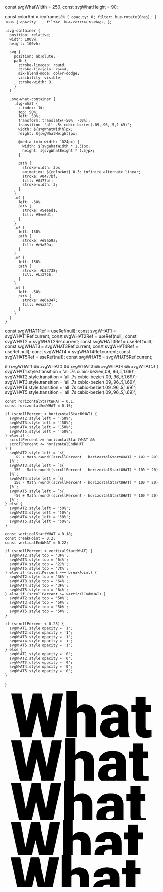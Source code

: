 const svgWhatWidth = 250;
const svgWhatHeight = 90;

const colorAni = keyframes`0% { opacity: 0; filter: hue-rotate(0deg); } 100% { opacity: 1; filter: hue-rotate(360deg); }`;

    .svg-container {
      position: relative;
      width: 100vw;
      height: 100vh;

      svg {
        position: absolute;
        path {
          stroke-linecap: round;
          stroke-linejoin: round;
          mix-blend-mode: color-dodge;
          visibility: visible;
          stroke-width: 3;
        }
      }

      .svg-what-container {
        .svg-what {
          z-index: 10;
          top: 50%;
          left: 50%;
          transform: translate(-50%, -50%);
          transition: 'all .5s cubic-bezier(.09,.96,.5,1.69)';
          width: ${svgWhatWidth}px;
          height: ${svgWhatHeight}px;

          @media (min-width: 1024px) {
            width: ${svgWhatWidth * 1.5}px;
            height: ${svgWhatHeight * 1.5}px;
          }

          path {
            stroke-width: 3px;
            animation: ${colorAni} 0.3s infinite alternate linear;
            stroke: #0477bf;
            fill: #0477bf;
            stroke-width: 3;
          }
        }
        .w2 {
          left: -50%;
          path {
            stroke: #5ee6d1;
            fill: #5ee6d1;
          }
        }
        .w3 {
          left: 150%;
          path {
            stroke: #e9a59a;
            fill: #e9a59a;
          }
        }
        .w4 {
          left: 150%;
          path {
            stroke: #b33738;
            fill: #b33738;
          }
        }
        .w5 {
          left: -50%;
          path {
            stroke: #e6a347;
            fill: #e6a347;
          }
        }
      }
    }

const svgWHAT1Ref = useRef<SVGSVGElement>(null);
const svgWHAT1 = svgWHAT1Ref.current;
const svgWHAT2Ref = useRef<SVGSVGElement>(null);
const svgWHAT2 = svgWHAT2Ref.current;
const svgWHAT3Ref = useRef<SVGSVGElement>(null);
const svgWHAT3 = svgWHAT3Ref.current;
const svgWHAT4Ref = useRef<SVGSVGElement>(null);
const svgWHAT4 = svgWHAT4Ref.current;
const svgWHAT5Ref = useRef<SVGSVGElement>(null);
const svgWHAT5 = svgWHAT5Ref.current;

if (svgWHAT1 && svgWHAT2 && svgWHAT3 && svgWHAT4 && svgWHAT5) {
svgWHAT1.style.transition = 'all .7s cubic-bezier(.09,.96,.5,1.69)';
svgWHAT2.style.transition = 'all .7s cubic-bezier(.09,.96,.5,1.69)';
svgWHAT3.style.transition = 'all .7s cubic-bezier(.09,.96,.5,1.69)';
svgWHAT4.style.transition = 'all .7s cubic-bezier(.09,.96,.5,1.69)';
svgWHAT5.style.transition = 'all .7s cubic-bezier(.09,.96,.5,1.69)';

    const horizontalStartWHAT = 0.1;
    const horizontalEndWHAT = 0.15;

    if (scrollPercent < horizontalStartWHAT) {
      svgWHAT2.style.left = '-50%';
      svgWHAT3.style.left = '150%';
      svgWHAT4.style.left = '150%';
      svgWHAT5.style.left = '-50%';
    } else if (
      scrollPercent >= horizontalStartWHAT &&
      scrollPercent <= horizontalEndWHAT
    ) {
      svgWHAT2.style.left = `${
        -50 + Math.round((scrollPercent - horizontalStartWHAT) * 100 * 20)
      }%`;
      svgWHAT3.style.left = `${
        150 - Math.round((scrollPercent - horizontalStartWHAT) * 100 * 20)
      }%`;
      svgWHAT4.style.left = `${
        150 - Math.round((scrollPercent - horizontalStartWHAT) * 100 * 20)
      }%`;
      svgWHAT5.style.left = `${
        -50 + Math.round((scrollPercent - horizontalStartWHAT) * 100 * 20)
      }%`;
    } else {
      svgWHAT2.style.left = '50%';
      svgWHAT3.style.left = '50%';
      svgWHAT4.style.left = '50%';
      svgWHAT5.style.left = '50%';
    }

    const verticalStartWHAT = 0.18;
    const breakPoint = 0.2;
    const verticalEndWHAT = 0.22;

    if (scrollPercent < verticalStartWHAT) {
      svgWHAT2.style.top = '36%';
      svgWHAT3.style.top = '64%';
      svgWHAT4.style.top = '22%';
      svgWHAT5.style.top = '78%';
    } else if (scrollPercent === breakPoint) {
      svgWHAT2.style.top = '36%';
      svgWHAT3.style.top = '64%';
      svgWHAT4.style.top = '36%';
      svgWHAT5.style.top = '64%';
    } else if (scrollPercent >= verticalEndWHAT) {
      svgWHAT2.style.top = '50%';
      svgWHAT3.style.top = '50%';
      svgWHAT4.style.top = '50%';
      svgWHAT5.style.top = '50%';
    }

    if (scrollPercent < 0.25) {
      svgWHAT1.style.opacity = '1';
      svgWHAT2.style.opacity = '1';
      svgWHAT3.style.opacity = '1';
      svgWHAT4.style.opacity = '1';
      svgWHAT5.style.opacity = '1';
    } else {
      svgWHAT1.style.opacity = '0';
      svgWHAT2.style.opacity = '0';
      svgWHAT3.style.opacity = '0';
      svgWHAT4.style.opacity = '0';
      svgWHAT5.style.opacity = '0';
    }

}

  <div className="svg-container">
          <div className="svg-what-container">
            <svg
              ref={svgWHAT1Ref}
              className="svg-what w1"
              xmlns="http://www.w3.org/2000/svg"
              viewBox="-10 0 250.613 75.977"
            >
              <path d="M 49.512 3.906 L 59.424 48.486 L 67.578 3.906 L 84.57 3.906 L 69.482 75 L 51.709 75 L 42.188 34.473 L 32.861 75 L 15.137 75 L 0 3.906 L 17.041 3.906 L 25.195 48.486 L 34.961 3.906 L 49.512 3.906 Z M 106.592 0 L 106.592 27.832 A 18.034 18.034 0 0 1 111.754 23.3 A 16.465 16.465 0 0 1 120.068 21.191 A 23.488 23.488 0 0 1 125.227 21.722 Q 128.663 22.496 131.163 24.397 A 13.565 13.565 0 0 1 133.252 26.367 A 16.688 16.688 0 0 1 136.308 31.84 Q 137.157 34.289 137.521 37.289 A 39.382 39.382 0 0 1 137.793 41.65 L 137.793 75 L 121.289 75 L 121.289 42.041 A 16.453 16.453 0 0 0 121.154 39.855 Q 120.808 37.286 119.58 35.864 A 5 5 0 0 0 117.627 34.512 Q 116.077 33.887 113.77 33.887 A 12.552 12.552 0 0 0 111.149 34.142 Q 108.101 34.793 106.592 37.109 L 106.592 75 L 90.137 75 L 90.137 0 L 106.592 0 Z M 193.164 75 L 176.709 75 A 10.204 10.204 0 0 1 176.179 73.845 Q 175.696 72.614 175.28 70.854 A 37.259 37.259 0 0 1 175.146 70.264 A 14.784 14.784 0 0 1 164.673 75.864 A 21.261 21.261 0 0 1 162.451 75.977 A 20.521 20.521 0 0 1 155.641 74.882 A 18.016 18.016 0 0 1 149.756 71.46 A 15.011 15.011 0 0 1 145.797 66.275 A 14.812 14.812 0 0 1 144.531 60.107 A 18.481 18.481 0 0 1 145.281 54.695 A 13.962 13.962 0 0 1 150.879 47.119 A 21.328 21.328 0 0 1 156.717 44.356 Q 159.501 43.49 162.888 43.083 A 54.268 54.268 0 0 1 169.336 42.725 L 174.414 42.725 L 174.414 39.941 Q 174.414 32.666 168.115 32.666 Q 163.49 32.666 162.516 36.257 A 8.306 8.306 0 0 0 162.256 38.428 L 145.801 38.428 A 14.467 14.467 0 0 1 150.703 27.298 A 19.455 19.455 0 0 1 152.319 25.977 A 23.848 23.848 0 0 1 161.292 21.989 Q 164.599 21.241 168.432 21.195 A 42.122 42.122 0 0 1 168.945 21.191 A 33.53 33.53 0 0 1 175.392 21.774 Q 181.067 22.887 184.912 26.123 A 16.519 16.519 0 0 1 190.733 37.052 A 23.294 23.294 0 0 1 190.918 39.648 L 190.918 63.037 A 40.602 40.602 0 0 0 191.168 67.153 Q 191.649 71.303 193.038 73.938 A 11.517 11.517 0 0 0 193.164 74.17 L 193.164 75 Z M 202.734 9.033 L 219.189 9.033 L 219.189 22.168 L 227.881 22.168 L 227.881 33.594 L 219.189 33.594 L 219.189 57.764 A 13.073 13.073 0 0 0 219.257 59.14 Q 219.458 61.035 220.264 61.914 A 2.778 2.778 0 0 0 221.195 62.557 Q 222.379 63.086 224.512 63.086 A 33.797 33.797 0 0 0 226.233 63.045 Q 227.051 63.003 227.756 62.919 A 15.611 15.611 0 0 0 228.613 62.793 L 228.613 74.561 A 30.368 30.368 0 0 1 219.336 75.977 Q 213.975 75.977 210.384 74.383 A 11.957 11.957 0 0 1 206.787 71.973 A 12.47 12.47 0 0 1 203.779 67.026 Q 202.734 63.955 202.734 59.814 L 202.734 33.594 L 195.996 33.594 L 195.996 22.168 L 202.734 22.168 L 202.734 9.033 Z M 174.414 59.961 L 174.414 51.514 L 169.629 51.514 A 13.944 13.944 0 0 0 166.386 51.857 Q 161.035 53.141 161.035 59.229 A 5.413 5.413 0 0 0 161.3 60.957 A 4.503 4.503 0 0 0 162.549 62.866 A 5.214 5.214 0 0 0 165.454 64.196 A 7.093 7.093 0 0 0 166.406 64.258 A 11.828 11.828 0 0 0 168.649 64.057 Q 170.007 63.794 171.093 63.19 A 7.052 7.052 0 0 0 171.509 62.939 A 10.621 10.621 0 0 0 172.941 61.835 Q 173.701 61.131 174.192 60.346 A 6.159 6.159 0 0 0 174.414 59.961 Z" />
              <path d="M 49.512 3.906 L 59.424 48.486 L 67.578 3.906 L 84.57 3.906 L 69.482 75 L 51.709 75 L 42.188 34.473 L 32.861 75 L 15.137 75 L 0 3.906 L 17.041 3.906 L 25.195 48.486 L 34.961 3.906 L 49.512 3.906 Z M 106.592 0 L 106.592 27.832 A 18.034 18.034 0 0 1 111.754 23.3 A 16.465 16.465 0 0 1 120.068 21.191 A 23.488 23.488 0 0 1 125.227 21.722 Q 128.663 22.496 131.163 24.397 A 13.565 13.565 0 0 1 133.252 26.367 A 16.688 16.688 0 0 1 136.308 31.84 Q 137.157 34.289 137.521 37.289 A 39.382 39.382 0 0 1 137.793 41.65 L 137.793 75 L 121.289 75 L 121.289 42.041 A 16.453 16.453 0 0 0 121.154 39.855 Q 120.808 37.286 119.58 35.864 A 5 5 0 0 0 117.627 34.512 Q 116.077 33.887 113.77 33.887 A 12.552 12.552 0 0 0 111.149 34.142 Q 108.101 34.793 106.592 37.109 L 106.592 75 L 90.137 75 L 90.137 0 L 106.592 0 Z M 193.164 75 L 176.709 75 A 10.204 10.204 0 0 1 176.179 73.845 Q 175.696 72.614 175.28 70.854 A 37.259 37.259 0 0 1 175.146 70.264 A 14.784 14.784 0 0 1 164.673 75.864 A 21.261 21.261 0 0 1 162.451 75.977 A 20.521 20.521 0 0 1 155.641 74.882 A 18.016 18.016 0 0 1 149.756 71.46 A 15.011 15.011 0 0 1 145.797 66.275 A 14.812 14.812 0 0 1 144.531 60.107 A 18.481 18.481 0 0 1 145.281 54.695 A 13.962 13.962 0 0 1 150.879 47.119 A 21.328 21.328 0 0 1 156.717 44.356 Q 159.501 43.49 162.888 43.083 A 54.268 54.268 0 0 1 169.336 42.725 L 174.414 42.725 L 174.414 39.941 Q 174.414 32.666 168.115 32.666 Q 163.49 32.666 162.516 36.257 A 8.306 8.306 0 0 0 162.256 38.428 L 145.801 38.428 A 14.467 14.467 0 0 1 150.703 27.298 A 19.455 19.455 0 0 1 152.319 25.977 A 23.848 23.848 0 0 1 161.292 21.989 Q 164.599 21.241 168.432 21.195 A 42.122 42.122 0 0 1 168.945 21.191 A 33.53 33.53 0 0 1 175.392 21.774 Q 181.067 22.887 184.912 26.123 A 16.519 16.519 0 0 1 190.733 37.052 A 23.294 23.294 0 0 1 190.918 39.648 L 190.918 63.037 A 40.602 40.602 0 0 0 191.168 67.153 Q 191.649 71.303 193.038 73.938 A 11.517 11.517 0 0 0 193.164 74.17 L 193.164 75 Z M 202.734 9.033 L 219.189 9.033 L 219.189 22.168 L 227.881 22.168 L 227.881 33.594 L 219.189 33.594 L 219.189 57.764 A 13.073 13.073 0 0 0 219.257 59.14 Q 219.458 61.035 220.264 61.914 A 2.778 2.778 0 0 0 221.195 62.557 Q 222.379 63.086 224.512 63.086 A 33.797 33.797 0 0 0 226.233 63.045 Q 227.051 63.003 227.756 62.919 A 15.611 15.611 0 0 0 228.613 62.793 L 228.613 74.561 A 30.368 30.368 0 0 1 219.336 75.977 Q 213.975 75.977 210.384 74.383 A 11.957 11.957 0 0 1 206.787 71.973 A 12.47 12.47 0 0 1 203.779 67.026 Q 202.734 63.955 202.734 59.814 L 202.734 33.594 L 195.996 33.594 L 195.996 22.168 L 202.734 22.168 L 202.734 9.033 Z M 174.414 59.961 L 174.414 51.514 L 169.629 51.514 A 13.944 13.944 0 0 0 166.386 51.857 Q 161.035 53.141 161.035 59.229 A 5.413 5.413 0 0 0 161.3 60.957 A 4.503 4.503 0 0 0 162.549 62.866 A 5.214 5.214 0 0 0 165.454 64.196 A 7.093 7.093 0 0 0 166.406 64.258 A 11.828 11.828 0 0 0 168.649 64.057 Q 170.007 63.794 171.093 63.19 A 7.052 7.052 0 0 0 171.509 62.939 A 10.621 10.621 0 0 0 172.941 61.835 Q 173.701 61.131 174.192 60.346 A 6.159 6.159 0 0 0 174.414 59.961 Z" />
            </svg>
            <svg
              ref={svgWHAT2Ref}
              className="svg-what w2"
              xmlns="http://www.w3.org/2000/svg"
              viewBox="-10 0 255.613 70.977"
            >
              <path d="M 49.512 3.906 L 59.424 48.486 L 67.578 3.906 L 84.57 3.906 L 69.482 75 L 51.709 75 L 42.188 34.473 L 32.861 75 L 15.137 75 L 0 3.906 L 17.041 3.906 L 25.195 48.486 L 34.961 3.906 L 49.512 3.906 Z M 106.592 0 L 106.592 27.832 A 18.034 18.034 0 0 1 111.754 23.3 A 16.465 16.465 0 0 1 120.068 21.191 A 23.488 23.488 0 0 1 125.227 21.722 Q 128.663 22.496 131.163 24.397 A 13.565 13.565 0 0 1 133.252 26.367 A 16.688 16.688 0 0 1 136.308 31.84 Q 137.157 34.289 137.521 37.289 A 39.382 39.382 0 0 1 137.793 41.65 L 137.793 75 L 121.289 75 L 121.289 42.041 A 16.453 16.453 0 0 0 121.154 39.855 Q 120.808 37.286 119.58 35.864 A 5 5 0 0 0 117.627 34.512 Q 116.077 33.887 113.77 33.887 A 12.552 12.552 0 0 0 111.149 34.142 Q 108.101 34.793 106.592 37.109 L 106.592 75 L 90.137 75 L 90.137 0 L 106.592 0 Z M 193.164 75 L 176.709 75 A 10.204 10.204 0 0 1 176.179 73.845 Q 175.696 72.614 175.28 70.854 A 37.259 37.259 0 0 1 175.146 70.264 A 14.784 14.784 0 0 1 164.673 75.864 A 21.261 21.261 0 0 1 162.451 75.977 A 20.521 20.521 0 0 1 155.641 74.882 A 18.016 18.016 0 0 1 149.756 71.46 A 15.011 15.011 0 0 1 145.797 66.275 A 14.812 14.812 0 0 1 144.531 60.107 A 18.481 18.481 0 0 1 145.281 54.695 A 13.962 13.962 0 0 1 150.879 47.119 A 21.328 21.328 0 0 1 156.717 44.356 Q 159.501 43.49 162.888 43.083 A 54.268 54.268 0 0 1 169.336 42.725 L 174.414 42.725 L 174.414 39.941 Q 174.414 32.666 168.115 32.666 Q 163.49 32.666 162.516 36.257 A 8.306 8.306 0 0 0 162.256 38.428 L 145.801 38.428 A 14.467 14.467 0 0 1 150.703 27.298 A 19.455 19.455 0 0 1 152.319 25.977 A 23.848 23.848 0 0 1 161.292 21.989 Q 164.599 21.241 168.432 21.195 A 42.122 42.122 0 0 1 168.945 21.191 A 33.53 33.53 0 0 1 175.392 21.774 Q 181.067 22.887 184.912 26.123 A 16.519 16.519 0 0 1 190.733 37.052 A 23.294 23.294 0 0 1 190.918 39.648 L 190.918 63.037 A 40.602 40.602 0 0 0 191.168 67.153 Q 191.649 71.303 193.038 73.938 A 11.517 11.517 0 0 0 193.164 74.17 L 193.164 75 Z M 202.734 9.033 L 219.189 9.033 L 219.189 22.168 L 227.881 22.168 L 227.881 33.594 L 219.189 33.594 L 219.189 57.764 A 13.073 13.073 0 0 0 219.257 59.14 Q 219.458 61.035 220.264 61.914 A 2.778 2.778 0 0 0 221.195 62.557 Q 222.379 63.086 224.512 63.086 A 33.797 33.797 0 0 0 226.233 63.045 Q 227.051 63.003 227.756 62.919 A 15.611 15.611 0 0 0 228.613 62.793 L 228.613 74.561 A 30.368 30.368 0 0 1 219.336 75.977 Q 213.975 75.977 210.384 74.383 A 11.957 11.957 0 0 1 206.787 71.973 A 12.47 12.47 0 0 1 203.779 67.026 Q 202.734 63.955 202.734 59.814 L 202.734 33.594 L 195.996 33.594 L 195.996 22.168 L 202.734 22.168 L 202.734 9.033 Z M 174.414 59.961 L 174.414 51.514 L 169.629 51.514 A 13.944 13.944 0 0 0 166.386 51.857 Q 161.035 53.141 161.035 59.229 A 5.413 5.413 0 0 0 161.3 60.957 A 4.503 4.503 0 0 0 162.549 62.866 A 5.214 5.214 0 0 0 165.454 64.196 A 7.093 7.093 0 0 0 166.406 64.258 A 11.828 11.828 0 0 0 168.649 64.057 Q 170.007 63.794 171.093 63.19 A 7.052 7.052 0 0 0 171.509 62.939 A 10.621 10.621 0 0 0 172.941 61.835 Q 173.701 61.131 174.192 60.346 A 6.159 6.159 0 0 0 174.414 59.961 Z" />
              <path d="M 49.512 3.906 L 59.424 48.486 L 67.578 3.906 L 84.57 3.906 L 69.482 75 L 51.709 75 L 42.188 34.473 L 32.861 75 L 15.137 75 L 0 3.906 L 17.041 3.906 L 25.195 48.486 L 34.961 3.906 L 49.512 3.906 Z M 106.592 0 L 106.592 27.832 A 18.034 18.034 0 0 1 111.754 23.3 A 16.465 16.465 0 0 1 120.068 21.191 A 23.488 23.488 0 0 1 125.227 21.722 Q 128.663 22.496 131.163 24.397 A 13.565 13.565 0 0 1 133.252 26.367 A 16.688 16.688 0 0 1 136.308 31.84 Q 137.157 34.289 137.521 37.289 A 39.382 39.382 0 0 1 137.793 41.65 L 137.793 75 L 121.289 75 L 121.289 42.041 A 16.453 16.453 0 0 0 121.154 39.855 Q 120.808 37.286 119.58 35.864 A 5 5 0 0 0 117.627 34.512 Q 116.077 33.887 113.77 33.887 A 12.552 12.552 0 0 0 111.149 34.142 Q 108.101 34.793 106.592 37.109 L 106.592 75 L 90.137 75 L 90.137 0 L 106.592 0 Z M 193.164 75 L 176.709 75 A 10.204 10.204 0 0 1 176.179 73.845 Q 175.696 72.614 175.28 70.854 A 37.259 37.259 0 0 1 175.146 70.264 A 14.784 14.784 0 0 1 164.673 75.864 A 21.261 21.261 0 0 1 162.451 75.977 A 20.521 20.521 0 0 1 155.641 74.882 A 18.016 18.016 0 0 1 149.756 71.46 A 15.011 15.011 0 0 1 145.797 66.275 A 14.812 14.812 0 0 1 144.531 60.107 A 18.481 18.481 0 0 1 145.281 54.695 A 13.962 13.962 0 0 1 150.879 47.119 A 21.328 21.328 0 0 1 156.717 44.356 Q 159.501 43.49 162.888 43.083 A 54.268 54.268 0 0 1 169.336 42.725 L 174.414 42.725 L 174.414 39.941 Q 174.414 32.666 168.115 32.666 Q 163.49 32.666 162.516 36.257 A 8.306 8.306 0 0 0 162.256 38.428 L 145.801 38.428 A 14.467 14.467 0 0 1 150.703 27.298 A 19.455 19.455 0 0 1 152.319 25.977 A 23.848 23.848 0 0 1 161.292 21.989 Q 164.599 21.241 168.432 21.195 A 42.122 42.122 0 0 1 168.945 21.191 A 33.53 33.53 0 0 1 175.392 21.774 Q 181.067 22.887 184.912 26.123 A 16.519 16.519 0 0 1 190.733 37.052 A 23.294 23.294 0 0 1 190.918 39.648 L 190.918 63.037 A 40.602 40.602 0 0 0 191.168 67.153 Q 191.649 71.303 193.038 73.938 A 11.517 11.517 0 0 0 193.164 74.17 L 193.164 75 Z M 202.734 9.033 L 219.189 9.033 L 219.189 22.168 L 227.881 22.168 L 227.881 33.594 L 219.189 33.594 L 219.189 57.764 A 13.073 13.073 0 0 0 219.257 59.14 Q 219.458 61.035 220.264 61.914 A 2.778 2.778 0 0 0 221.195 62.557 Q 222.379 63.086 224.512 63.086 A 33.797 33.797 0 0 0 226.233 63.045 Q 227.051 63.003 227.756 62.919 A 15.611 15.611 0 0 0 228.613 62.793 L 228.613 74.561 A 30.368 30.368 0 0 1 219.336 75.977 Q 213.975 75.977 210.384 74.383 A 11.957 11.957 0 0 1 206.787 71.973 A 12.47 12.47 0 0 1 203.779 67.026 Q 202.734 63.955 202.734 59.814 L 202.734 33.594 L 195.996 33.594 L 195.996 22.168 L 202.734 22.168 L 202.734 9.033 Z M 174.414 59.961 L 174.414 51.514 L 169.629 51.514 A 13.944 13.944 0 0 0 166.386 51.857 Q 161.035 53.141 161.035 59.229 A 5.413 5.413 0 0 0 161.3 60.957 A 4.503 4.503 0 0 0 162.549 62.866 A 5.214 5.214 0 0 0 165.454 64.196 A 7.093 7.093 0 0 0 166.406 64.258 A 11.828 11.828 0 0 0 168.649 64.057 Q 170.007 63.794 171.093 63.19 A 7.052 7.052 0 0 0 171.509 62.939 A 10.621 10.621 0 0 0 172.941 61.835 Q 173.701 61.131 174.192 60.346 A 6.159 6.159 0 0 0 174.414 59.961 Z" />
            </svg>
            <svg
              ref={svgWHAT3Ref}
              className="svg-what w3"
              xmlns="http://www.w3.org/2000/svg"
              viewBox="-10 0 260.613 65.977"
            >
              <path d="M 49.512 3.906 L 59.424 48.486 L 67.578 3.906 L 84.57 3.906 L 69.482 75 L 51.709 75 L 42.188 34.473 L 32.861 75 L 15.137 75 L 0 3.906 L 17.041 3.906 L 25.195 48.486 L 34.961 3.906 L 49.512 3.906 Z M 106.592 0 L 106.592 27.832 A 18.034 18.034 0 0 1 111.754 23.3 A 16.465 16.465 0 0 1 120.068 21.191 A 23.488 23.488 0 0 1 125.227 21.722 Q 128.663 22.496 131.163 24.397 A 13.565 13.565 0 0 1 133.252 26.367 A 16.688 16.688 0 0 1 136.308 31.84 Q 137.157 34.289 137.521 37.289 A 39.382 39.382 0 0 1 137.793 41.65 L 137.793 75 L 121.289 75 L 121.289 42.041 A 16.453 16.453 0 0 0 121.154 39.855 Q 120.808 37.286 119.58 35.864 A 5 5 0 0 0 117.627 34.512 Q 116.077 33.887 113.77 33.887 A 12.552 12.552 0 0 0 111.149 34.142 Q 108.101 34.793 106.592 37.109 L 106.592 75 L 90.137 75 L 90.137 0 L 106.592 0 Z M 193.164 75 L 176.709 75 A 10.204 10.204 0 0 1 176.179 73.845 Q 175.696 72.614 175.28 70.854 A 37.259 37.259 0 0 1 175.146 70.264 A 14.784 14.784 0 0 1 164.673 75.864 A 21.261 21.261 0 0 1 162.451 75.977 A 20.521 20.521 0 0 1 155.641 74.882 A 18.016 18.016 0 0 1 149.756 71.46 A 15.011 15.011 0 0 1 145.797 66.275 A 14.812 14.812 0 0 1 144.531 60.107 A 18.481 18.481 0 0 1 145.281 54.695 A 13.962 13.962 0 0 1 150.879 47.119 A 21.328 21.328 0 0 1 156.717 44.356 Q 159.501 43.49 162.888 43.083 A 54.268 54.268 0 0 1 169.336 42.725 L 174.414 42.725 L 174.414 39.941 Q 174.414 32.666 168.115 32.666 Q 163.49 32.666 162.516 36.257 A 8.306 8.306 0 0 0 162.256 38.428 L 145.801 38.428 A 14.467 14.467 0 0 1 150.703 27.298 A 19.455 19.455 0 0 1 152.319 25.977 A 23.848 23.848 0 0 1 161.292 21.989 Q 164.599 21.241 168.432 21.195 A 42.122 42.122 0 0 1 168.945 21.191 A 33.53 33.53 0 0 1 175.392 21.774 Q 181.067 22.887 184.912 26.123 A 16.519 16.519 0 0 1 190.733 37.052 A 23.294 23.294 0 0 1 190.918 39.648 L 190.918 63.037 A 40.602 40.602 0 0 0 191.168 67.153 Q 191.649 71.303 193.038 73.938 A 11.517 11.517 0 0 0 193.164 74.17 L 193.164 75 Z M 202.734 9.033 L 219.189 9.033 L 219.189 22.168 L 227.881 22.168 L 227.881 33.594 L 219.189 33.594 L 219.189 57.764 A 13.073 13.073 0 0 0 219.257 59.14 Q 219.458 61.035 220.264 61.914 A 2.778 2.778 0 0 0 221.195 62.557 Q 222.379 63.086 224.512 63.086 A 33.797 33.797 0 0 0 226.233 63.045 Q 227.051 63.003 227.756 62.919 A 15.611 15.611 0 0 0 228.613 62.793 L 228.613 74.561 A 30.368 30.368 0 0 1 219.336 75.977 Q 213.975 75.977 210.384 74.383 A 11.957 11.957 0 0 1 206.787 71.973 A 12.47 12.47 0 0 1 203.779 67.026 Q 202.734 63.955 202.734 59.814 L 202.734 33.594 L 195.996 33.594 L 195.996 22.168 L 202.734 22.168 L 202.734 9.033 Z M 174.414 59.961 L 174.414 51.514 L 169.629 51.514 A 13.944 13.944 0 0 0 166.386 51.857 Q 161.035 53.141 161.035 59.229 A 5.413 5.413 0 0 0 161.3 60.957 A 4.503 4.503 0 0 0 162.549 62.866 A 5.214 5.214 0 0 0 165.454 64.196 A 7.093 7.093 0 0 0 166.406 64.258 A 11.828 11.828 0 0 0 168.649 64.057 Q 170.007 63.794 171.093 63.19 A 7.052 7.052 0 0 0 171.509 62.939 A 10.621 10.621 0 0 0 172.941 61.835 Q 173.701 61.131 174.192 60.346 A 6.159 6.159 0 0 0 174.414 59.961 Z" />
              <path d="M 49.512 3.906 L 59.424 48.486 L 67.578 3.906 L 84.57 3.906 L 69.482 75 L 51.709 75 L 42.188 34.473 L 32.861 75 L 15.137 75 L 0 3.906 L 17.041 3.906 L 25.195 48.486 L 34.961 3.906 L 49.512 3.906 Z M 106.592 0 L 106.592 27.832 A 18.034 18.034 0 0 1 111.754 23.3 A 16.465 16.465 0 0 1 120.068 21.191 A 23.488 23.488 0 0 1 125.227 21.722 Q 128.663 22.496 131.163 24.397 A 13.565 13.565 0 0 1 133.252 26.367 A 16.688 16.688 0 0 1 136.308 31.84 Q 137.157 34.289 137.521 37.289 A 39.382 39.382 0 0 1 137.793 41.65 L 137.793 75 L 121.289 75 L 121.289 42.041 A 16.453 16.453 0 0 0 121.154 39.855 Q 120.808 37.286 119.58 35.864 A 5 5 0 0 0 117.627 34.512 Q 116.077 33.887 113.77 33.887 A 12.552 12.552 0 0 0 111.149 34.142 Q 108.101 34.793 106.592 37.109 L 106.592 75 L 90.137 75 L 90.137 0 L 106.592 0 Z M 193.164 75 L 176.709 75 A 10.204 10.204 0 0 1 176.179 73.845 Q 175.696 72.614 175.28 70.854 A 37.259 37.259 0 0 1 175.146 70.264 A 14.784 14.784 0 0 1 164.673 75.864 A 21.261 21.261 0 0 1 162.451 75.977 A 20.521 20.521 0 0 1 155.641 74.882 A 18.016 18.016 0 0 1 149.756 71.46 A 15.011 15.011 0 0 1 145.797 66.275 A 14.812 14.812 0 0 1 144.531 60.107 A 18.481 18.481 0 0 1 145.281 54.695 A 13.962 13.962 0 0 1 150.879 47.119 A 21.328 21.328 0 0 1 156.717 44.356 Q 159.501 43.49 162.888 43.083 A 54.268 54.268 0 0 1 169.336 42.725 L 174.414 42.725 L 174.414 39.941 Q 174.414 32.666 168.115 32.666 Q 163.49 32.666 162.516 36.257 A 8.306 8.306 0 0 0 162.256 38.428 L 145.801 38.428 A 14.467 14.467 0 0 1 150.703 27.298 A 19.455 19.455 0 0 1 152.319 25.977 A 23.848 23.848 0 0 1 161.292 21.989 Q 164.599 21.241 168.432 21.195 A 42.122 42.122 0 0 1 168.945 21.191 A 33.53 33.53 0 0 1 175.392 21.774 Q 181.067 22.887 184.912 26.123 A 16.519 16.519 0 0 1 190.733 37.052 A 23.294 23.294 0 0 1 190.918 39.648 L 190.918 63.037 A 40.602 40.602 0 0 0 191.168 67.153 Q 191.649 71.303 193.038 73.938 A 11.517 11.517 0 0 0 193.164 74.17 L 193.164 75 Z M 202.734 9.033 L 219.189 9.033 L 219.189 22.168 L 227.881 22.168 L 227.881 33.594 L 219.189 33.594 L 219.189 57.764 A 13.073 13.073 0 0 0 219.257 59.14 Q 219.458 61.035 220.264 61.914 A 2.778 2.778 0 0 0 221.195 62.557 Q 222.379 63.086 224.512 63.086 A 33.797 33.797 0 0 0 226.233 63.045 Q 227.051 63.003 227.756 62.919 A 15.611 15.611 0 0 0 228.613 62.793 L 228.613 74.561 A 30.368 30.368 0 0 1 219.336 75.977 Q 213.975 75.977 210.384 74.383 A 11.957 11.957 0 0 1 206.787 71.973 A 12.47 12.47 0 0 1 203.779 67.026 Q 202.734 63.955 202.734 59.814 L 202.734 33.594 L 195.996 33.594 L 195.996 22.168 L 202.734 22.168 L 202.734 9.033 Z M 174.414 59.961 L 174.414 51.514 L 169.629 51.514 A 13.944 13.944 0 0 0 166.386 51.857 Q 161.035 53.141 161.035 59.229 A 5.413 5.413 0 0 0 161.3 60.957 A 4.503 4.503 0 0 0 162.549 62.866 A 5.214 5.214 0 0 0 165.454 64.196 A 7.093 7.093 0 0 0 166.406 64.258 A 11.828 11.828 0 0 0 168.649 64.057 Q 170.007 63.794 171.093 63.19 A 7.052 7.052 0 0 0 171.509 62.939 A 10.621 10.621 0 0 0 172.941 61.835 Q 173.701 61.131 174.192 60.346 A 6.159 6.159 0 0 0 174.414 59.961 Z" />
            </svg>
            <svg
              ref={svgWHAT4Ref}
              className="svg-what w4"
              xmlns="http://www.w3.org/2000/svg"
              viewBox="-10 0 265.613 60.977"
            >
              <path d="M 49.512 3.906 L 59.424 48.486 L 67.578 3.906 L 84.57 3.906 L 69.482 75 L 51.709 75 L 42.188 34.473 L 32.861 75 L 15.137 75 L 0 3.906 L 17.041 3.906 L 25.195 48.486 L 34.961 3.906 L 49.512 3.906 Z M 106.592 0 L 106.592 27.832 A 18.034 18.034 0 0 1 111.754 23.3 A 16.465 16.465 0 0 1 120.068 21.191 A 23.488 23.488 0 0 1 125.227 21.722 Q 128.663 22.496 131.163 24.397 A 13.565 13.565 0 0 1 133.252 26.367 A 16.688 16.688 0 0 1 136.308 31.84 Q 137.157 34.289 137.521 37.289 A 39.382 39.382 0 0 1 137.793 41.65 L 137.793 75 L 121.289 75 L 121.289 42.041 A 16.453 16.453 0 0 0 121.154 39.855 Q 120.808 37.286 119.58 35.864 A 5 5 0 0 0 117.627 34.512 Q 116.077 33.887 113.77 33.887 A 12.552 12.552 0 0 0 111.149 34.142 Q 108.101 34.793 106.592 37.109 L 106.592 75 L 90.137 75 L 90.137 0 L 106.592 0 Z M 193.164 75 L 176.709 75 A 10.204 10.204 0 0 1 176.179 73.845 Q 175.696 72.614 175.28 70.854 A 37.259 37.259 0 0 1 175.146 70.264 A 14.784 14.784 0 0 1 164.673 75.864 A 21.261 21.261 0 0 1 162.451 75.977 A 20.521 20.521 0 0 1 155.641 74.882 A 18.016 18.016 0 0 1 149.756 71.46 A 15.011 15.011 0 0 1 145.797 66.275 A 14.812 14.812 0 0 1 144.531 60.107 A 18.481 18.481 0 0 1 145.281 54.695 A 13.962 13.962 0 0 1 150.879 47.119 A 21.328 21.328 0 0 1 156.717 44.356 Q 159.501 43.49 162.888 43.083 A 54.268 54.268 0 0 1 169.336 42.725 L 174.414 42.725 L 174.414 39.941 Q 174.414 32.666 168.115 32.666 Q 163.49 32.666 162.516 36.257 A 8.306 8.306 0 0 0 162.256 38.428 L 145.801 38.428 A 14.467 14.467 0 0 1 150.703 27.298 A 19.455 19.455 0 0 1 152.319 25.977 A 23.848 23.848 0 0 1 161.292 21.989 Q 164.599 21.241 168.432 21.195 A 42.122 42.122 0 0 1 168.945 21.191 A 33.53 33.53 0 0 1 175.392 21.774 Q 181.067 22.887 184.912 26.123 A 16.519 16.519 0 0 1 190.733 37.052 A 23.294 23.294 0 0 1 190.918 39.648 L 190.918 63.037 A 40.602 40.602 0 0 0 191.168 67.153 Q 191.649 71.303 193.038 73.938 A 11.517 11.517 0 0 0 193.164 74.17 L 193.164 75 Z M 202.734 9.033 L 219.189 9.033 L 219.189 22.168 L 227.881 22.168 L 227.881 33.594 L 219.189 33.594 L 219.189 57.764 A 13.073 13.073 0 0 0 219.257 59.14 Q 219.458 61.035 220.264 61.914 A 2.778 2.778 0 0 0 221.195 62.557 Q 222.379 63.086 224.512 63.086 A 33.797 33.797 0 0 0 226.233 63.045 Q 227.051 63.003 227.756 62.919 A 15.611 15.611 0 0 0 228.613 62.793 L 228.613 74.561 A 30.368 30.368 0 0 1 219.336 75.977 Q 213.975 75.977 210.384 74.383 A 11.957 11.957 0 0 1 206.787 71.973 A 12.47 12.47 0 0 1 203.779 67.026 Q 202.734 63.955 202.734 59.814 L 202.734 33.594 L 195.996 33.594 L 195.996 22.168 L 202.734 22.168 L 202.734 9.033 Z M 174.414 59.961 L 174.414 51.514 L 169.629 51.514 A 13.944 13.944 0 0 0 166.386 51.857 Q 161.035 53.141 161.035 59.229 A 5.413 5.413 0 0 0 161.3 60.957 A 4.503 4.503 0 0 0 162.549 62.866 A 5.214 5.214 0 0 0 165.454 64.196 A 7.093 7.093 0 0 0 166.406 64.258 A 11.828 11.828 0 0 0 168.649 64.057 Q 170.007 63.794 171.093 63.19 A 7.052 7.052 0 0 0 171.509 62.939 A 10.621 10.621 0 0 0 172.941 61.835 Q 173.701 61.131 174.192 60.346 A 6.159 6.159 0 0 0 174.414 59.961 Z" />
              <path d="M 49.512 3.906 L 59.424 48.486 L 67.578 3.906 L 84.57 3.906 L 69.482 75 L 51.709 75 L 42.188 34.473 L 32.861 75 L 15.137 75 L 0 3.906 L 17.041 3.906 L 25.195 48.486 L 34.961 3.906 L 49.512 3.906 Z M 106.592 0 L 106.592 27.832 A 18.034 18.034 0 0 1 111.754 23.3 A 16.465 16.465 0 0 1 120.068 21.191 A 23.488 23.488 0 0 1 125.227 21.722 Q 128.663 22.496 131.163 24.397 A 13.565 13.565 0 0 1 133.252 26.367 A 16.688 16.688 0 0 1 136.308 31.84 Q 137.157 34.289 137.521 37.289 A 39.382 39.382 0 0 1 137.793 41.65 L 137.793 75 L 121.289 75 L 121.289 42.041 A 16.453 16.453 0 0 0 121.154 39.855 Q 120.808 37.286 119.58 35.864 A 5 5 0 0 0 117.627 34.512 Q 116.077 33.887 113.77 33.887 A 12.552 12.552 0 0 0 111.149 34.142 Q 108.101 34.793 106.592 37.109 L 106.592 75 L 90.137 75 L 90.137 0 L 106.592 0 Z M 193.164 75 L 176.709 75 A 10.204 10.204 0 0 1 176.179 73.845 Q 175.696 72.614 175.28 70.854 A 37.259 37.259 0 0 1 175.146 70.264 A 14.784 14.784 0 0 1 164.673 75.864 A 21.261 21.261 0 0 1 162.451 75.977 A 20.521 20.521 0 0 1 155.641 74.882 A 18.016 18.016 0 0 1 149.756 71.46 A 15.011 15.011 0 0 1 145.797 66.275 A 14.812 14.812 0 0 1 144.531 60.107 A 18.481 18.481 0 0 1 145.281 54.695 A 13.962 13.962 0 0 1 150.879 47.119 A 21.328 21.328 0 0 1 156.717 44.356 Q 159.501 43.49 162.888 43.083 A 54.268 54.268 0 0 1 169.336 42.725 L 174.414 42.725 L 174.414 39.941 Q 174.414 32.666 168.115 32.666 Q 163.49 32.666 162.516 36.257 A 8.306 8.306 0 0 0 162.256 38.428 L 145.801 38.428 A 14.467 14.467 0 0 1 150.703 27.298 A 19.455 19.455 0 0 1 152.319 25.977 A 23.848 23.848 0 0 1 161.292 21.989 Q 164.599 21.241 168.432 21.195 A 42.122 42.122 0 0 1 168.945 21.191 A 33.53 33.53 0 0 1 175.392 21.774 Q 181.067 22.887 184.912 26.123 A 16.519 16.519 0 0 1 190.733 37.052 A 23.294 23.294 0 0 1 190.918 39.648 L 190.918 63.037 A 40.602 40.602 0 0 0 191.168 67.153 Q 191.649 71.303 193.038 73.938 A 11.517 11.517 0 0 0 193.164 74.17 L 193.164 75 Z M 202.734 9.033 L 219.189 9.033 L 219.189 22.168 L 227.881 22.168 L 227.881 33.594 L 219.189 33.594 L 219.189 57.764 A 13.073 13.073 0 0 0 219.257 59.14 Q 219.458 61.035 220.264 61.914 A 2.778 2.778 0 0 0 221.195 62.557 Q 222.379 63.086 224.512 63.086 A 33.797 33.797 0 0 0 226.233 63.045 Q 227.051 63.003 227.756 62.919 A 15.611 15.611 0 0 0 228.613 62.793 L 228.613 74.561 A 30.368 30.368 0 0 1 219.336 75.977 Q 213.975 75.977 210.384 74.383 A 11.957 11.957 0 0 1 206.787 71.973 A 12.47 12.47 0 0 1 203.779 67.026 Q 202.734 63.955 202.734 59.814 L 202.734 33.594 L 195.996 33.594 L 195.996 22.168 L 202.734 22.168 L 202.734 9.033 Z M 174.414 59.961 L 174.414 51.514 L 169.629 51.514 A 13.944 13.944 0 0 0 166.386 51.857 Q 161.035 53.141 161.035 59.229 A 5.413 5.413 0 0 0 161.3 60.957 A 4.503 4.503 0 0 0 162.549 62.866 A 5.214 5.214 0 0 0 165.454 64.196 A 7.093 7.093 0 0 0 166.406 64.258 A 11.828 11.828 0 0 0 168.649 64.057 Q 170.007 63.794 171.093 63.19 A 7.052 7.052 0 0 0 171.509 62.939 A 10.621 10.621 0 0 0 172.941 61.835 Q 173.701 61.131 174.192 60.346 A 6.159 6.159 0 0 0 174.414 59.961 Z" />
            </svg>
            <svg
              ref={svgWHAT5Ref}
              className="svg-what w5"
              xmlns="http://www.w3.org/2000/svg"
              viewBox="-10 0 270.613 55.977"
            >
              <path d="M 49.512 3.906 L 59.424 48.486 L 67.578 3.906 L 84.57 3.906 L 69.482 75 L 51.709 75 L 42.188 34.473 L 32.861 75 L 15.137 75 L 0 3.906 L 17.041 3.906 L 25.195 48.486 L 34.961 3.906 L 49.512 3.906 Z M 106.592 0 L 106.592 27.832 A 18.034 18.034 0 0 1 111.754 23.3 A 16.465 16.465 0 0 1 120.068 21.191 A 23.488 23.488 0 0 1 125.227 21.722 Q 128.663 22.496 131.163 24.397 A 13.565 13.565 0 0 1 133.252 26.367 A 16.688 16.688 0 0 1 136.308 31.84 Q 137.157 34.289 137.521 37.289 A 39.382 39.382 0 0 1 137.793 41.65 L 137.793 75 L 121.289 75 L 121.289 42.041 A 16.453 16.453 0 0 0 121.154 39.855 Q 120.808 37.286 119.58 35.864 A 5 5 0 0 0 117.627 34.512 Q 116.077 33.887 113.77 33.887 A 12.552 12.552 0 0 0 111.149 34.142 Q 108.101 34.793 106.592 37.109 L 106.592 75 L 90.137 75 L 90.137 0 L 106.592 0 Z M 193.164 75 L 176.709 75 A 10.204 10.204 0 0 1 176.179 73.845 Q 175.696 72.614 175.28 70.854 A 37.259 37.259 0 0 1 175.146 70.264 A 14.784 14.784 0 0 1 164.673 75.864 A 21.261 21.261 0 0 1 162.451 75.977 A 20.521 20.521 0 0 1 155.641 74.882 A 18.016 18.016 0 0 1 149.756 71.46 A 15.011 15.011 0 0 1 145.797 66.275 A 14.812 14.812 0 0 1 144.531 60.107 A 18.481 18.481 0 0 1 145.281 54.695 A 13.962 13.962 0 0 1 150.879 47.119 A 21.328 21.328 0 0 1 156.717 44.356 Q 159.501 43.49 162.888 43.083 A 54.268 54.268 0 0 1 169.336 42.725 L 174.414 42.725 L 174.414 39.941 Q 174.414 32.666 168.115 32.666 Q 163.49 32.666 162.516 36.257 A 8.306 8.306 0 0 0 162.256 38.428 L 145.801 38.428 A 14.467 14.467 0 0 1 150.703 27.298 A 19.455 19.455 0 0 1 152.319 25.977 A 23.848 23.848 0 0 1 161.292 21.989 Q 164.599 21.241 168.432 21.195 A 42.122 42.122 0 0 1 168.945 21.191 A 33.53 33.53 0 0 1 175.392 21.774 Q 181.067 22.887 184.912 26.123 A 16.519 16.519 0 0 1 190.733 37.052 A 23.294 23.294 0 0 1 190.918 39.648 L 190.918 63.037 A 40.602 40.602 0 0 0 191.168 67.153 Q 191.649 71.303 193.038 73.938 A 11.517 11.517 0 0 0 193.164 74.17 L 193.164 75 Z M 202.734 9.033 L 219.189 9.033 L 219.189 22.168 L 227.881 22.168 L 227.881 33.594 L 219.189 33.594 L 219.189 57.764 A 13.073 13.073 0 0 0 219.257 59.14 Q 219.458 61.035 220.264 61.914 A 2.778 2.778 0 0 0 221.195 62.557 Q 222.379 63.086 224.512 63.086 A 33.797 33.797 0 0 0 226.233 63.045 Q 227.051 63.003 227.756 62.919 A 15.611 15.611 0 0 0 228.613 62.793 L 228.613 74.561 A 30.368 30.368 0 0 1 219.336 75.977 Q 213.975 75.977 210.384 74.383 A 11.957 11.957 0 0 1 206.787 71.973 A 12.47 12.47 0 0 1 203.779 67.026 Q 202.734 63.955 202.734 59.814 L 202.734 33.594 L 195.996 33.594 L 195.996 22.168 L 202.734 22.168 L 202.734 9.033 Z M 174.414 59.961 L 174.414 51.514 L 169.629 51.514 A 13.944 13.944 0 0 0 166.386 51.857 Q 161.035 53.141 161.035 59.229 A 5.413 5.413 0 0 0 161.3 60.957 A 4.503 4.503 0 0 0 162.549 62.866 A 5.214 5.214 0 0 0 165.454 64.196 A 7.093 7.093 0 0 0 166.406 64.258 A 11.828 11.828 0 0 0 168.649 64.057 Q 170.007 63.794 171.093 63.19 A 7.052 7.052 0 0 0 171.509 62.939 A 10.621 10.621 0 0 0 172.941 61.835 Q 173.701 61.131 174.192 60.346 A 6.159 6.159 0 0 0 174.414 59.961 Z" />
              <path d="M 49.512 3.906 L 59.424 48.486 L 67.578 3.906 L 84.57 3.906 L 69.482 75 L 51.709 75 L 42.188 34.473 L 32.861 75 L 15.137 75 L 0 3.906 L 17.041 3.906 L 25.195 48.486 L 34.961 3.906 L 49.512 3.906 Z M 106.592 0 L 106.592 27.832 A 18.034 18.034 0 0 1 111.754 23.3 A 16.465 16.465 0 0 1 120.068 21.191 A 23.488 23.488 0 0 1 125.227 21.722 Q 128.663 22.496 131.163 24.397 A 13.565 13.565 0 0 1 133.252 26.367 A 16.688 16.688 0 0 1 136.308 31.84 Q 137.157 34.289 137.521 37.289 A 39.382 39.382 0 0 1 137.793 41.65 L 137.793 75 L 121.289 75 L 121.289 42.041 A 16.453 16.453 0 0 0 121.154 39.855 Q 120.808 37.286 119.58 35.864 A 5 5 0 0 0 117.627 34.512 Q 116.077 33.887 113.77 33.887 A 12.552 12.552 0 0 0 111.149 34.142 Q 108.101 34.793 106.592 37.109 L 106.592 75 L 90.137 75 L 90.137 0 L 106.592 0 Z M 193.164 75 L 176.709 75 A 10.204 10.204 0 0 1 176.179 73.845 Q 175.696 72.614 175.28 70.854 A 37.259 37.259 0 0 1 175.146 70.264 A 14.784 14.784 0 0 1 164.673 75.864 A 21.261 21.261 0 0 1 162.451 75.977 A 20.521 20.521 0 0 1 155.641 74.882 A 18.016 18.016 0 0 1 149.756 71.46 A 15.011 15.011 0 0 1 145.797 66.275 A 14.812 14.812 0 0 1 144.531 60.107 A 18.481 18.481 0 0 1 145.281 54.695 A 13.962 13.962 0 0 1 150.879 47.119 A 21.328 21.328 0 0 1 156.717 44.356 Q 159.501 43.49 162.888 43.083 A 54.268 54.268 0 0 1 169.336 42.725 L 174.414 42.725 L 174.414 39.941 Q 174.414 32.666 168.115 32.666 Q 163.49 32.666 162.516 36.257 A 8.306 8.306 0 0 0 162.256 38.428 L 145.801 38.428 A 14.467 14.467 0 0 1 150.703 27.298 A 19.455 19.455 0 0 1 152.319 25.977 A 23.848 23.848 0 0 1 161.292 21.989 Q 164.599 21.241 168.432 21.195 A 42.122 42.122 0 0 1 168.945 21.191 A 33.53 33.53 0 0 1 175.392 21.774 Q 181.067 22.887 184.912 26.123 A 16.519 16.519 0 0 1 190.733 37.052 A 23.294 23.294 0 0 1 190.918 39.648 L 190.918 63.037 A 40.602 40.602 0 0 0 191.168 67.153 Q 191.649 71.303 193.038 73.938 A 11.517 11.517 0 0 0 193.164 74.17 L 193.164 75 Z M 202.734 9.033 L 219.189 9.033 L 219.189 22.168 L 227.881 22.168 L 227.881 33.594 L 219.189 33.594 L 219.189 57.764 A 13.073 13.073 0 0 0 219.257 59.14 Q 219.458 61.035 220.264 61.914 A 2.778 2.778 0 0 0 221.195 62.557 Q 222.379 63.086 224.512 63.086 A 33.797 33.797 0 0 0 226.233 63.045 Q 227.051 63.003 227.756 62.919 A 15.611 15.611 0 0 0 228.613 62.793 L 228.613 74.561 A 30.368 30.368 0 0 1 219.336 75.977 Q 213.975 75.977 210.384 74.383 A 11.957 11.957 0 0 1 206.787 71.973 A 12.47 12.47 0 0 1 203.779 67.026 Q 202.734 63.955 202.734 59.814 L 202.734 33.594 L 195.996 33.594 L 195.996 22.168 L 202.734 22.168 L 202.734 9.033 Z M 174.414 59.961 L 174.414 51.514 L 169.629 51.514 A 13.944 13.944 0 0 0 166.386 51.857 Q 161.035 53.141 161.035 59.229 A 5.413 5.413 0 0 0 161.3 60.957 A 4.503 4.503 0 0 0 162.549 62.866 A 5.214 5.214 0 0 0 165.454 64.196 A 7.093 7.093 0 0 0 166.406 64.258 A 11.828 11.828 0 0 0 168.649 64.057 Q 170.007 63.794 171.093 63.19 A 7.052 7.052 0 0 0 171.509 62.939 A 10.621 10.621 0 0 0 172.941 61.835 Q 173.701 61.131 174.192 60.346 A 6.159 6.159 0 0 0 174.414 59.961 Z" />
            </svg>
          </div>
        </div>
